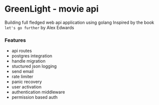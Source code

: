 # GreenLight - movie api

Building full fledged web api application using golang Inspired by the book `let's go further` by Alex Edwards

### Features
- api routes
- postgres integration
- handle migration
- stuctured json logging
- send email
- rate limiter
- panic recovery
- user activation
- authentication middleware
- permission based auth